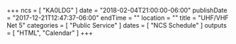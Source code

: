 +++
ncs = [ "KA0LDG" ]
date = "2018-02-04T21:00:00-06:00"
publishDate = "2017-12-21T12:47:37-06:00"
endTime = ""
location = ""
title = "UHF/VHF Net 5"
categories = [ "Public Service" ]
dates = [ "NCS Schedule" ]
outputs = [ "HTML", "Calendar" ]
+++
